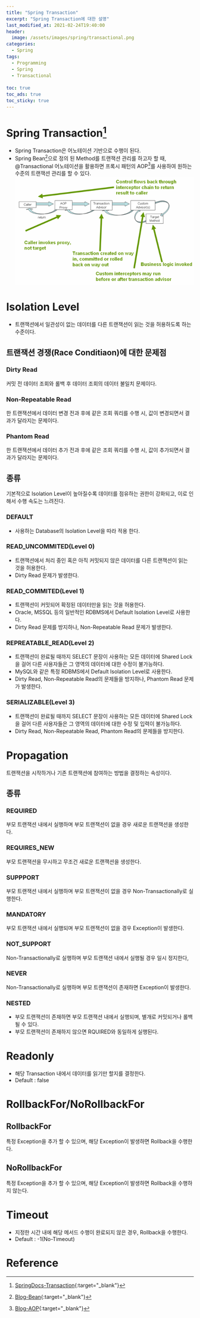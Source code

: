 ```yaml
---
title: "Spring Transaction"
excerpt: "Spring Transaction에 대한 설명"
last_modified_at: 2021-02-24T19:40:00
header:
  image: /assets/images/spring/transactional.png
categories:
  - Spring
tags:
  - Programming
  - Spring
  - Transactional

toc: true
toc_ads: true
toc_sticky: true
---
```

# Spring Transaction[^Transaction]
- Spring Transaction은 어노테이션 기반으로 수행이 된다.
- Spring Bean[^Bean]으로 정의 된 Method를 트랜잭션 관리를 하고자 할 때, @Transactional 어노테이션을 활용하면 프록시 패턴의 AOP[^AOP]를 사용하여 원하는 수준의 트랜잭션 관리를 할 수 있다.
![tx](../../assets/images/spring/tx.png)

# Isolation Level
- 트랜잭션에서 일관성이 없는 데이터를 다른 트랜잭션이 읽는 것을 허용하도록 하는 수준이다.

## 트랜잭션 경쟁(Race Conditiaon)에 대한 문제점
### Dirty Read
커밋 전 데이터 조회와 롤백 후 데이터 조회의 데이터 불일치 문제이다.
### Non-Repeatable Read
한 트랜잭션에서 데이터 변경 전과 후에 같은 조회 쿼리를 수행 시, 값이 변경되면서 결과가 달라지는 문제이다.
### Phantom Read
한 트랜잭션에서 데이터 추가 전과 후에 같은 조회 쿼리를 수행 시, 값이 추가되면서 결과가 달라지는 문제이다.

## 종류
기본적으로 Isolation Level이 높아질수록 데이터를 점유하는 권한이 강화되고, 이로 인해서 수행 속도는 느려진다.
### DEFAULT
- 사용하는 Database의 Isolation Level을 따라 적용 한다.
### READ_UNCOMMITED(Level 0)
- 트랜잭션에서 처리 중인 혹은 아직 커밋되지 않은 데이터를 다른 트랜잭션이 읽는 것을 허용한다.
- Dirty Read 문제가 발생한다.
### READ_COMMITED(Level 1)
- 트랜잭션이 커밋되어 확정된 데이터만을 읽는 것을 허용한다.
- Oracle, MSSQL 등의 일반적인 RDBMS에서 Default Isolation Level로 사용한다.
- Dirty Read 문제를 방지하나, Non-Repeatable Read 문제가 발생한다.
### REPREATABLE_READ(Level 2)
- 트랜잭션이 완료될 때까지 SELECT 문장이 사용하는 모든 데이터에 Shared Lock을 걸어 다른 사용자들은 그 영역의 데이터에 대한 수정이 불가능하다.
- MySQL와 같은 특정 RDBMS에서 Default Isolation Level로 사용한다.
- Dirty Read, Non-Repeatable Read의 문제들을 방지하나, Phantom Read 문제가 발생한다.
### SERIALIZABLE(Level 3)
- 트랜잭션이 완료될 때까지 SELECT 문장이 사용하는 모든 데이터에 Shared Lock을 걸어 다른 사용자들은 그 영역의 데이터에 대한 수정 및 입력이 불가능하다.
- Dirty Read, Non-Repeatable Read, Phantom Read의 문제들을 방지한다.

# Propagation
트랜잭션을 시작하거나 기존 트랜잭션에 참여하는 방법을 결정하는 속성이다.

## 종류
### REQUIRED
부모 트랜잭션 내에서 실행하며 부모 트랜잭션이 없을 경우 새로운 트랜잭션을 생성한다.
### REQUIRES_NEW
부모 트랜잭션을 무시하고 무조건 새로운 트랜잭션을 생성한다.
### SUPPPORT
부모 트랜잭션 내에서 실행하며 부모 트랜잭션이 없을 경우 Non-Transactionally로 실행한다.
### MANDATORY
부모 트랜잭션 내에서 실행되며 부모 트랜잭션이 없을 경우 Exception이 발생한다.
### NOT_SUPPORT
Non-Transactionally로 실행하며 부모 트랜잭션 내에서 실행될 경우 일시 정지한다,
### NEVER
Non-Transactionally로 실행하며 부모 트랜잭션이 존재하면 Exception이 발생한다.
### NESTED
- 부모 트랜잭션이 존재하면 부모 트랜잭션 내에서 실행되며, 별개로 커밋되거나 롤백될 수 있다.
- 부모 트랜잭션이 존재하지 않으면 RQUIRED와 동일하게 실행된다.

# Readonly
- 해당 Transaction 내에서 데이터를 읽기만 할지를 결정한다.
- Default : false

# RollbackFor/NoRollbackFor
## RollbackFor
특정 Exception을 추가 할 수 있으며, 해당 Exception이 발생하면 Rollback을 수행한다.
## NoRollbackFor
특정 Exception을 추가 할 수 있으며, 해당 Exception이 발생하면 Rollback을 수행하지 않는다.

# Timeout
- 지정한 시간 내에 해당 메서드 수행이 완료되지 않은 경우, Rollback을 수행한다.
- Default : -1(No-Timeout)

# Reference
[^Transaction]: [SpringDocs-Transaction](https://docs.spring.io/spring-framework/docs/5.0.0.M5/spring-framework-reference/html/transaction.html){:target="_blank"}
[^Bean]: [Blog-Bean](../Bean){:target="_blank"}
[^AOP]: [Blog-AOP](../aop){:target="_blank"}